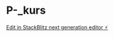 # P-_kurs

[Edit in StackBlitz next generation editor ⚡️](https://stackblitz.com/~/github.com/Ballies-Eddy/P-_kurs)